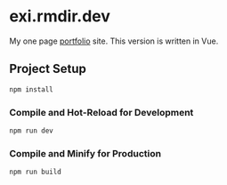 # exi.rmdir.dev
My one page [portfolio](https://me.rmdir.dev/) site. This version is written in Vue.

## Project Setup

```sh
npm install
```

### Compile and Hot-Reload for Development

```sh
npm run dev
```

### Compile and Minify for Production

```sh
npm run build
```
